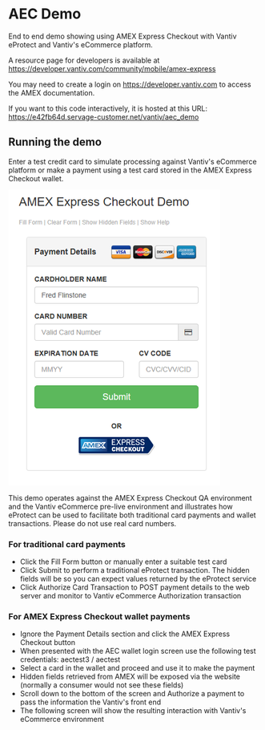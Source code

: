 # AEC Demo
End to end demo showing using AMEX Express Checkout with Vantiv eProtect and Vantiv's eCommerce platform.

A resource page for developers is available at https://developer.vantiv.com/community/mobile/amex-express

You may need to create a login on https://developer.vantiv.com to access the AMEX documentation.

If you want to this code interactively, it is hosted at this URL: https://e42fb64d.servage-customer.net/vantiv/aec_demo

## Running the demo

Enter a test credit card to simulate processing against Vantiv's eCommerce platform or make a payment using a test card stored in the AMEX Express Checkout wallet.

![Alt text](https://raw.githubusercontent.com/GJSissons/aec_demo/master/images/aec_screencapture.PNG)

This demo operates against the AMEX Express Checkout QA environment and the Vantiv eCommerce pre-live environment and illustrates how eProtect can be used to facilitate both traditional card payments and wallet transactions. Please do not use real card numbers.

### For traditional card payments
* Click the Fill Form button or manually enter a suitable test card
* Click Submit to perform a traditional eProtect transaction. The hidden fields will be so you can expect values returned by the eProtect service
* Click Authorize Card Transaction to POST payment details to the web server and monitor to Vantiv eCommerce Authorization transaction

### For AMEX Express Checkout wallet payments
* Ignore the Payment Details section and click the AMEX Express Checkout button
* When presented with the AEC wallet login screen use the following test credentials: aectest3 / aectest
* Select a card in the wallet and proceed and use it to make the payment
* Hidden fields retrieved from AMEX will be exposed via the website (normally a consumer would not see these fields)
* Scroll down to the bottom of the screen and Authorize a payment to pass the information the Vantiv's front end
* The following screen will show the resulting interaction with Vantiv's eCommerce environment
